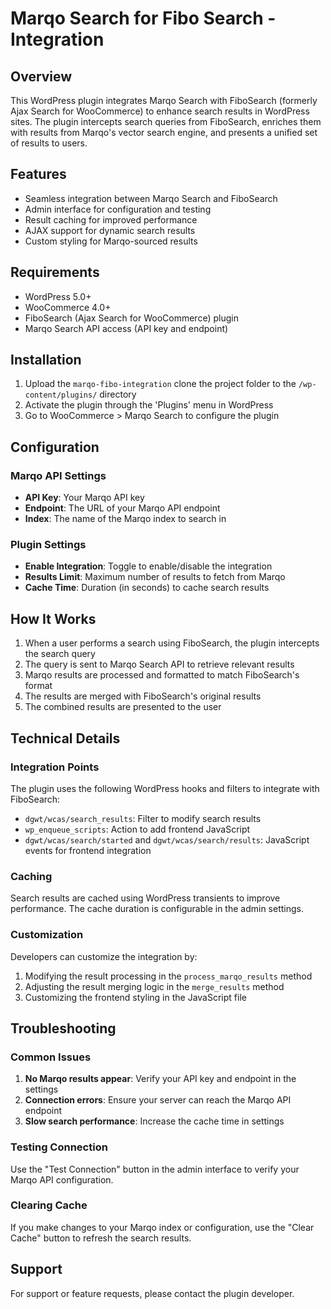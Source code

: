 # Marqo Search for Fibo Search - Integration

## Overview

This WordPress plugin integrates Marqo Search with FiboSearch (formerly Ajax Search for WooCommerce) to enhance search results in WordPress sites. The plugin intercepts search queries from FiboSearch, enriches them with results from Marqo's vector search engine, and presents a unified set of results to users.

## Features

- Seamless integration between Marqo Search and FiboSearch
- Admin interface for configuration and testing
- Result caching for improved performance
- AJAX support for dynamic search results
- Custom styling for Marqo-sourced results

## Requirements

- WordPress 5.0+
- WooCommerce 4.0+
- FiboSearch (Ajax Search for WooCommerce) plugin
- Marqo Search API access (API key and endpoint)

## Installation

1. Upload the `marqo-fibo-integration` clone the project folder to the `/wp-content/plugins/` directory
2. Activate the plugin through the 'Plugins' menu in WordPress
3. Go to WooCommerce > Marqo Search to configure the plugin

## Configuration

### Marqo API Settings

- **API Key**: Your Marqo API key
- **Endpoint**: The URL of your Marqo API endpoint
- **Index**: The name of the Marqo index to search in

### Plugin Settings

- **Enable Integration**: Toggle to enable/disable the integration
- **Results Limit**: Maximum number of results to fetch from Marqo
- **Cache Time**: Duration (in seconds) to cache search results

## How It Works

1. When a user performs a search using FiboSearch, the plugin intercepts the search query
2. The query is sent to Marqo Search API to retrieve relevant results
3. Marqo results are processed and formatted to match FiboSearch's format
4. The results are merged with FiboSearch's original results
5. The combined results are presented to the user

## Technical Details

### Integration Points

The plugin uses the following WordPress hooks and filters to integrate with FiboSearch:

- `dgwt/wcas/search_results`: Filter to modify search results
- `wp_enqueue_scripts`: Action to add frontend JavaScript
- `dgwt/wcas/search/started` and `dgwt/wcas/search/results`: JavaScript events for frontend integration

### Caching

Search results are cached using WordPress transients to improve performance. The cache duration is configurable in the admin settings.

### Customization

Developers can customize the integration by:

1. Modifying the result processing in the `process_marqo_results` method
2. Adjusting the result merging logic in the `merge_results` method
3. Customizing the frontend styling in the JavaScript file

## Troubleshooting

### Common Issues

1. **No Marqo results appear**: Verify your API key and endpoint in the settings
2. **Connection errors**: Ensure your server can reach the Marqo API endpoint
3. **Slow search performance**: Increase the cache time in settings

### Testing Connection

Use the "Test Connection" button in the admin interface to verify your Marqo API configuration.

### Clearing Cache

If you make changes to your Marqo index or configuration, use the "Clear Cache" button to refresh the search results.

## Support

For support or feature requests, please contact the plugin developer.

